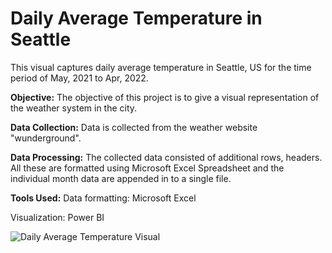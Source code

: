 # Daily Average Temperature in Seattle

This visual captures daily average temperature in Seattle, US for the time period of May, 2021 to Apr, 2022. 

**Objective:**
The objective of this project is to give a visual representation of the weather system in the city. 

**Data Collection:**
Data is collected from the weather website "wunderground". 

**Data Processing:**
The collected data consisted of additional rows, headers. All these are formatted using Microsoft Excel Spreadsheet and the individual month data are appended in to  a single file.

**Tools Used:**
Data formatting: Microsoft Excel

Visualization: Power BI

![Daily Average Temperature Visual](https://user-images.githubusercontent.com/11889034/171076077-1b38e446-a700-46b9-8b21-c1e5bb73405f.PNG)

